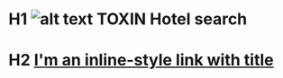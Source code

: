 # H1 ![alt text](https://ukarpenkov.github.io/hotel-search/dist/src/images/only_logo.png 'Logo TOXIN') TOXIN Hotel search

# H2 [I'm an inline-style link with title](https://ukarpenkov.github.io/hotel-search/dist/index.html)
